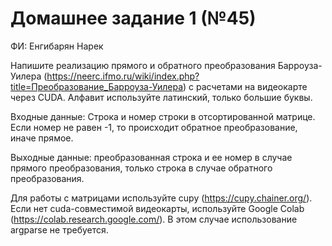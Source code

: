 # Домашнее задание 1 (№45)

ФИ: Енгибарян Нарек


Напишите реализацию прямого и обратного преобразования Барроуза-Уилера (https://neerc.ifmo.ru/wiki/index.php?title=Преобразование_Барроуза-Уилера) с расчетами на видеокарте через CUDA. Алфавит используйте латинский, только большие буквы.

Входные данные:
Строка и номер строки в отсортированной матрице. Если номер не равен -1, то происходит обратное преобразование, иначе прямое.

Выходные данные: преобразованная строка и ее номер в случае прямого преобразования, только строка в случае обратного преобразования.

Для работы с матрицами используйте cupy (https://cupy.chainer.org/). Если нет cuda-совместимой видеокарты, используйте Google Colab (https://colab.research.google.com/). В этом случае использование argparse не требуется.
